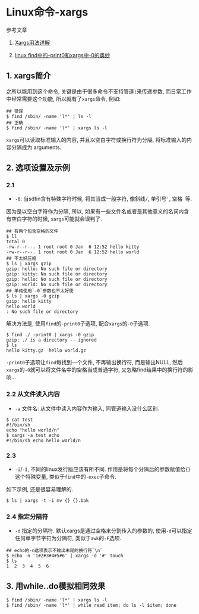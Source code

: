 # Linux命令-xargs

参考文章

1. [Xargs用法详解](http://blog.csdn.net/zhangfn2011/article/details/6776925)

2. [linux find中的-print0和xargs中-0的奥妙](http://www.jb51.net/LINUXjishu/205761.html)

## 1. xargs简介

之所以能用到这个命令, 关键是由于很多命令不支持管道`|`来传递参数, 而日常工作中经常需要这个功能, 所以就有了`xargs`命令, 例如: 

```
## 错误
$ find /sbin/ -name 'l*' | ls -l
## 正确
$ find /sbin/ -name 'l*' | xargs ls -l
```

`xargs`可以读取标准输入的内容, 并且以空白字符或换行符为分隔, 将标准输入的内容分隔成为 arguments. 

## 2. 选项设置及示例

### 2.1 

- `-0`: 当sdtin含有特殊字符时候, 将其当成一般字符, 像斜线`/`, 单引号`'`, 空格` `等.

因为是以空白字符作为分隔, 所以, 如果有一些文件名或者是其他意义的名词内含有空白字符的时候, `xargs`可能就会误判了.

```
## 有两个包含空格的文件
$ ll
total 0
-rw-r--r--. 1 root root 0 Jan  6 12:52 hello kitty
-rw-r--r--. 1 root root 0 Jan  6 12:52 hello world
## 不太好压缩
$ ls | xargs gzip
gzip: hello: No such file or directory
gzip: kitty: No such file or directory
gzip: hello: No such file or directory
gzip: world: No such file or directory
## 单纯使用`-0`参数也不太好使
$ ls | xargs -0 gzip
gzip: hello kitty
hello world
: No such file or directory
```

解决方法是, 使用`find`的`-print0`子选项, 配合`xargs`的`-0`子选项.

```
$ find ./ -print0 | xargs -0 gzip
gzip: ./ is a directory -- ignored
$ ls
hello kitty.gz  hello world.gz
```

`-print0`子选项让`find`每找到一个文件, 不再输出换行符, 而是输出NULL, 然后`xargs`的`-0`就可以将文件名中的空格当成普通字符, 又忽略find结果中的换行符的影响...

### 2.2 从文件读入内容

- `-a` 文件名: 从文件中读入内容作为输入, 同管道输入没什么区别.

```
$ cat test 
#!/bin/sh
echo "hello world/n"
$ xargs -a test echo
#!/bin/sh echo hello world/n
```

### 2.3

- `-i`/`-I`, 不同的linux发行版应该有所不同. 作用是将每个分隔后的参数赋值给`{}`这个特殊变量, 类似于`find`中的`-exec`子命令.

如下示例, 还是很容易理解的.

```
$ ls | xargs -t -i mv {} {}.bak
```

### 2.4 指定分隔符

- `-d` 指定的分隔符. 默认xargs是通过空格来分割传入的参数的, 使用`-d`可以指定任何单字节字符为分隔符, 类似于`awk`的`-F`选项.

```
## echo的-n选项表示不输出末尾的换行符`\n`
$ echo -n '1#2#3#4#5#6' | xargs -d '#' touch
$ ls
1  2  3  4  5  6 
```

## 3. 用while..do模拟相同效果

```
$ find /sbin/ -name 'l*' | xargs ls -l
$ find /sbin/ -name 'l*' | while read item; do ls -l $item; done
```

